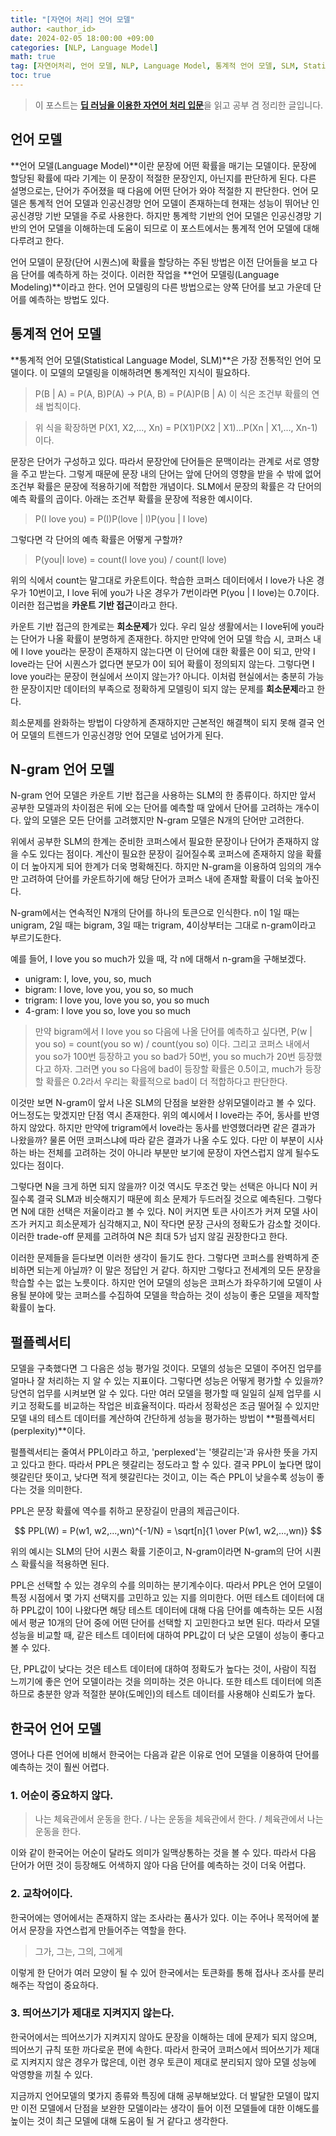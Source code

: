 ```yaml
---
title: "[자연어 처리] 언어 모델"
author: <author_id>
date: 2024-02-05 18:00:00 +09:00
categories: [NLP, Language Model]
math: true
tag: [자연어처리, 언어 모델, NLP, Language Model, 통계적 언어 모델, SLM, Statistical Language Model, N-gram, 펄플렉서티, Perplexity]
toc: true
---
```


> 이 포스트는 [**딥 러닝을 이용한 자연어 처리 입문**](https://wikidocs.net/book/2155)을 읽고 공부 겸 정리한 글입니다.

## 언어 모델

**언어 모델(Language Model)**이란 문장에 어떤 확률을 매기는 모델이다. 문장에 할당된 확률에 따라 기계는 이 문장이 적절한 문장인지, 아닌지를 판단하게 된다. 다른 설명으로는, 단어가 주어졌을 때 다음에 어떤 단어가 와야 적절한 지 판단한다. 언어 모델은 통계적 언어 모델과 인공신경망 언어 모델이 존재하는데 현재는 성능이 뛰어난 인공신경망 기반 모델을 주로 사용한다. 하지만 통계학 기반의 언어 모델은 인공신경망 기반의 언어 모델을 이해하는데 도움이 되므로 이 포스트에서는 통계적 언어 모델에 대해 다루려고 한다.

언어 모델이 문장(단어 시퀀스)에 확률을 할당하는 주된 방법은 이전 단어들을 보고 다음 단어를 예측하게 하는 것이다. 이러한 작업을 **언어 모델링(Language Modeling)**이라고 한다. 언어 모델링의 다른 방법으로는 양쪽 단어를 보고 가운데 단어를 예측하는 방법도 있다.

## 통계적 언어 모델

**통계적 언어 모델(Statistical Language Model, SLM)**은 가장 전통적인 언어 모델이다. 이 모델의 모델링을 이해하려면 통계적인 지식이 필요하다.

> P(B \| A) = P(A, B)P(A) -> P(A, B) = P(A)P(B \| A) 이 식은 조건부 확률의 연쇄 법칙이다.

> 위 식을 확장하면 P(X1, X2,..., Xn) = P(X1)P(X2 \| X1)...P(Xn \| X1,..., Xn-1)이다.

문장은 단어가 구성하고 있다. 따라서 문장안에 단어들은 문맥이라는 관계로 서로 영향을 주고 받는다. 그렇게 때문에 문장 내의 단어는 앞에 단어의 영향을 받을 수 밖에 없어 조건부 확률은 문장에 적용하기에 적합한 개념이다. SLM에서 문장의 확률은 각 단어의 예측 확률의 곱이다. 아래는 조건부 확률을 문장에 적용한 예시이다.

> P(I love you) = P(I)P(love \| I)P(you \| I love)

그렇다면 각 단어의 예측 확률은 어떻게 구할까?

> P(you\|I love) = count(I love you) / count(I love)

위의 식에서 count는 말그대로 카운트이다. 학습한 코퍼스 데이터에서 I love가 나온 경우가 10번이고, I love 뒤에 you가 나온 경우가 7번이라면 P(you \| I love)는 0.7이다. 이러한 접근법을 **카운트 기반 접근**이라고 한다.

카운트 기반 접근의 한계로는 **희소문제**가 있다. 우리 일상 생활에서는 I love뒤에 you라는 단어가 나올 확률이 분명하게 존재한다. 하지만 만약에 언어 모델 학습 시, 코퍼스 내에  I love you라는 문장이 존재하지 않는다면 이 단어에 대한 확률은 0이 되고, 만약 I love라는 단어 시퀀스가 없다면 분모가 0이 되어 확률이 정의되지 않는다. 그렇다면 I love you라는 문장이 현실에서 쓰이지 않는가? 아니다. 이처럼 현실에서는 충분히 가능한 문장이지만 데이터의 부족으로 정확하게 모델링이 되지 않는 문제를 **희소문제**라고 한다.

희소문제를 완화하는 방법이 다양하게 존재하지만 근본적인 해결책이 되지 못해 결국 언어 모델의 트렌드가 인공신경망 언어 모델로 넘어가게 된다.

## N-gram 언어 모델

N-gram 언어 모델은 카운트 기반 접근을 사용하는 SLM의 한 종류이다. 하지만 앞서 공부한 모델과의 차이점은 뒤에 오는 단어를 예측할 때 앞에서 단어를 고려하는 개수이다. 앞의 모델은 모든 단어를 고려했지만 N-gram 모델은 N개의 단어만 고려한다.

위에서 공부한 SLM의 한계는 준비한 코퍼스에서 필요한 문장이나 단어가 존재하지 않을 수도 있다는 점이다. 계산이 필요한 문장이 길어질수록 코퍼스에 존재하지 않을 확률이 더 높아지게 되어 한계가 더욱 명확해진다. 하지만 N-gram을 이용하여 임의의 개수만 고려하여 단어를 카운트하기에 해당 단어가 코퍼스 내에 존재할 확률이 더욱 높아진다.

N-gram에서는 연속적인 N개의 단어를 하나의 토큰으로 인식한다. n이 1일 때는 unigram, 2일 때는 bigram, 3일 때는 trigram, 4이상부터는 그대로 n-gram이라고 부르기도한다.

예를 들어, I love you so much가 있을 때, 각 n에 대해서 n-gram을 구해보겠다.
- unigram: I, love, you, so, much
- bigram: I love, love you, you so, so much
- trigram: I love you, love you so, you so much
- 4-gram: I love you so, love you so much

> 만약 bigram에서 I love you so 다음에 나올 단어를 예측하고 싶다면, P(w \| you so) = count(you so w) / count(you so) 이다. 그리고 코퍼스 내에서 you so가 100번 등장하고 you so bad가 50번, you so much가 20번 등장했다고 하자. 그러면 you so 다음에 bad이 등장할 확률은 0.5이고, much가 등장할 확률은 0.2라서 우리는 확률적으로 bad이 더 적합하다고 판단한다.

이것만 보면 N-gram이 앞서 나온 SLM의 단점을 보완한 상위모델이라고 볼 수 있다. 어느정도는 맞겠지만 단점 역시 존재한다. 위의 예시에서 I love라는 주어, 동사를 반영하지 않았다. 하지만 만약에 trigram에서 love라는 동사를 반영했더라면 같은 결과가 나왔을까? 물론 어떤 코퍼스냐에 따라 같은 결과가 나올 수도 있다. 다만 이 부분이 시사하는 바는 전체를 고려하는 것이 아니라 부분만 보기에 문장이 자연스럽지 않게 될수도 있다는 점이다.

그렇다면 N을 크게 하면 되지 않을까? 이것 역시도 무조건 맞는 선택은 아니다 N이 커질수록 결국 SLM과 비슷해지기 때문에 희소 문제가 두드러질 것으로 예측된다. 그렇다면 N에 대한 선택은 저울이라고 볼 수 있다. N이 커지면 토큰 사이즈가 커져 모델 사이즈가 커지고 희소문제가 심각해지고, N이 작다면 문장 근사의 정확도가 감소할 것이다. 이러한 trade-off 문제를 고려하여 N은 최대 5가 넘지 않길 권장한다고 한다.

이러한 문제들을 듣다보면 이러한 생각이 들기도 한다. 그렇다면 코퍼스를 완벽하게 준비하면 되는게 아닐까? 이 말은 정답인 거 같다. 하지만 그렇다고 전세계의 모든 문장을 학습할 수는 없는 노릇이다. 하지만 언어 모델의 성능은 코퍼스가 좌우하기에 모델이 사용될 분야에 맞는 코퍼스를 수집하여 모델을 학습하는 것이 성능이 좋은 모델을 제작할 확률이 높다.

## 펄플렉서티

모델을 구축했다면 그 다음은 성능 평가일 것이다. 모델의 성능은 모델이 주어진 업무를 얼마나 잘 처리하는 지 알 수 있는 지표이다. 그렇다면 성능은 어떻게 평가할 수 있을까? 당연히 업무를 시켜보면 알 수 있다. 다만 여러 모델을 평가할 때 일일히 실제 업무를 시키고 정확도를 비교하는 작업은 비효율적이다. 따라서 정확성은 조금 떨어질 수 있지만 모델 내의 테스트 데이터를 계산하여 간단하게 성능을 평가하는 방법이 **펄플렉서티(perplexity)**이다.

펄플렉서티는 줄여서 PPL이라고 하고, 'perplexed'는 '헷갈리는'과 유사한 뜻을 가지고 있다고 한다. 따라서 PPL은 헷갈리는 정도라고 할 수 있다. 결국 PPL이 높다면 많이 헷갈린단 뜻이고, 낮다면 적게 헷갈린다는 것이고, 이는 즉슨 PPL이 낮을수록 성능이 좋다는 것을 의미한다.

PPL은 문장 확률에 역수를 취하고 문장길이 만큼의 제곱근이다.

$$ PPL(W) = P(w1, w2,...,wn)^{-1/N} = \sqrt[n]{1 \over P(w1, w2,...,wn)} $$

위의 예시는 SLM의 단어 시퀀스 확률 기준이고, N-gram이라면 N-gram의 단어 시퀀스 확률식을 적용하면 된다.

PPL은 선택할 수 있는 경우의 수를 의미하는 분기계수이다. 따라서 PPL은 언어 모델이 특정 시점에서 몇 가지 선택지를 고민하고 있는 지를 의미한다. 어떤 테스트 데이터에 대하 PPL값이 10이 나왔다면 해당 테스트 데이터에 대해 다음 단어를 예측하는 모든 시점에서 평균 10개의 단어 중에 어떤 단어를 선택할 지 고민한다고 보면 된다. 따라서 모델 성능을 비교할 때, 같은 테스트 데이터에 대하여 PPL값이 더 낮은 모델이 성능이 좋다고 볼 수 있다.

단, PPL값이 낮다는 것은 테스트 데이터에 대하여 정확도가 높다는 것이, 사람이 직접 느끼기에 좋은 언어 모델이라는 것을 의미하는 것은 아니다. 또한 테스트 데이터에 의존하므로 충분한 양과 적절한 분야(도메인)의 테스트 데이터를 사용해야 신뢰도가 높다.

## 한국어 언어 모델

영어나 다른 언어에 비해서 한국어는 다음과 같은 이유로 언어 모델을 이용하여 단어를 예측하는 것이 훨씬 어렵다.

### 1. 어순이 중요하지 않다.
> 나는 체육관에서 운동을 한다. / 나는 운동을 체육관에서 한다. / 체육관에서 나는 운동을 한다.

이와 같이 한국어는 어순이 달라도 의미가 일맥상통하는 것을 볼 수 있다. 따라서 다음 단어가 어떤 것이 등장해도 어색하지 않아 다음 단어를 예측하는 것이 더욱 어렵다.

### 2. 교착어이다.
한국어에는 영어에서는 존재하지 않는 조사라는 품사가 있다. 이는 주어나 목적어에 붙어서 문장을 자연스럽게 만들어주는 역할을 한다.
> 그가, 그는, 그의, 그에게

이렇게 한 단어가 여러 모양이 될 수 있어 한국에서는 토큰화를 통해 접사나 조사를 분리해주는 작업이 중요하다.

### 3. 띄어쓰기가 제대로 지켜지지 않는다.
한국어에서는 띄어쓰기가 지켜지지 않아도 문장을 이해하는 데에 문제가 되지 않으며, 띄어쓰기 규칙 또한 까다로운 편에 속한다. 따라서 한국어 코퍼스에서 띄어쓰기가 제대로 지켜지지 않은 경우가 많은데, 이런 경우 토큰이 제대로 분리되지 않아 모델 성능에 악영향을 끼칠 수 있다.




지금까지 언어모델의 몇가지 종류와 특징에 대해 공부해보았다. 더 발달한 모델이 많지만 이전 모델에서 단점을 보완한 모델이라는 생각이 들어 이전 모델들에 대한 이해도를 높이는 것이 최근 모델에 대해 도움이 될 거 같다고 생각한다.